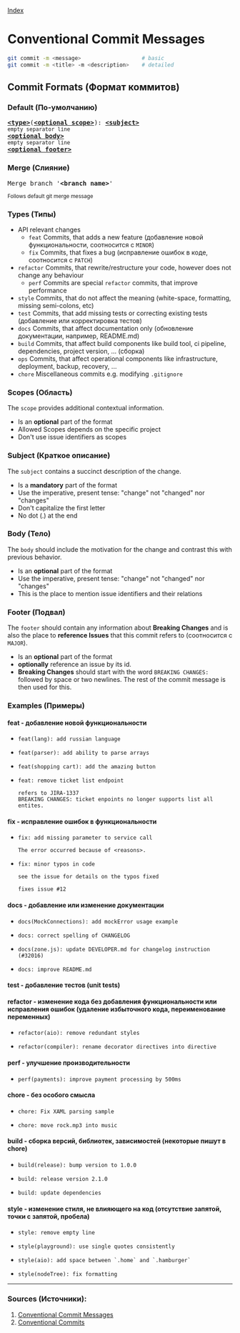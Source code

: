 [Index](https://github.com/astrekhin/bash-git-vim-notes)

# Conventional Commit Messages 

```bash
git commit -m <message>                   # basic
git commit -m <title> -m <description>    # detailed
```

## Commit Formats (Формат коммитов)

### Default (По-умолчанию)
<pre>
<b><a href="#types">&lt;type&gt;</a></b></font>(<b><a href="#scopes">&lt;optional scope&gt;</a></b>): <b><a href="#subject">&lt;subject&gt;</a></b>
<sub>empty separator line</sub>
<b><a href="#body">&lt;optional body&gt;</a></b>
<sub>empty separator line</sub>
<b><a href="#footer">&lt;optional footer&gt;</a></b>
</pre>

### Merge (Слияние)
<pre>
Merge branch '<b>&lt;branch name&gt;</b>'
</pre>
<sup>Follows default git merge message</sup>


### Types (Типы)
* API relevant changes
    * `feat` Commits, that adds a new feature (добавление новой функциональности, соотносится с `MINOR`)
    * `fix` Commits, that fixes a bug (исправление ошибок в коде, соотносится с `PATCH`)
* `refactor` Commits, that rewrite/restructure your code, however does not change any behaviour
    * `perf` Commits are special `refactor` commits, that improve performance
* `style` Commits, that do not affect the meaning (white-space, formatting, missing semi-colons, etc)
* `test` Commits, that add missing tests or correcting existing tests (добавление или корректировка тестов)
* `docs` Commits, that affect documentation only (обновление документации, например, README.md)
* `build` Commits, that affect build components like build tool, ci pipeline, dependencies, project version, ... (сборка)
* `ops` Commits, that affect operational components like infrastructure, deployment, backup, recovery, ...
* `chore` Miscellaneous commits e.g. modifying `.gitignore`

### Scopes (Область)
The `scope` provides additional contextual information.
* Is an **optional** part of the format
* Allowed Scopes depends on the specific project
* Don't use issue identifiers as scopes

### Subject (Краткое описание)
The `subject` contains a succinct description of the change.
* Is a **mandatory** part of the format
* Use the imperative, present tense: "change" not "changed" nor "changes"
* Don't capitalize the first letter
* No dot (.) at the end

### Body (Тело)
The `body` should include the motivation for the change and contrast this with previous behavior.
* Is an **optional** part of the format
* Use the imperative, present tense: "change" not "changed" nor "changes"
* This is the place to mention issue identifiers and their relations

### Footer (Подвал)
The `footer` should contain any information about **Breaking Changes** and is also the place to **reference Issues** that this commit refers to (соотносится с `MAJOR`).
* Is an **optional** part of the format
* **optionally** reference an issue by its id.
* **Breaking Changes** should start with the word `BREAKING CHANGES:` followed by space or two newlines. The rest of the commit message is then used for this. 


### Examples (Примеры)

#### feat - добавление новой функциональности

* ```
  feat(lang): add russian language
  ```
* ```
  feat(parser): add ability to parse arrays
  ```
* ```
  feat(shopping cart): add the amazing button
  ```
* ```
  feat: remove ticket list endpoint
  
  refers to JIRA-1337
  BREAKING CHANGES: ticket enpoints no longer supports list all entites.
  ```

#### fix - исправление ошибок в функциональности

* ```
  fix: add missing parameter to service call
  
  The error occurred because of <reasons>.
  ```
* ```
  fix: minor typos in code

  see the issue for details on the typos fixed

  fixes issue #12
  ```
  
#### docs - добавление или изменение документации

* ```
  docs(MockConnections): add mockError usage example
  ```
* ```
  docs: correct spelling of CHANGELOG
  ```
* ```
  docs(zone.js): update DEVELOPER.md for changelog instruction (#32016)
  ```
* ```
  docs: improve README.md
  ```
#### test -  добавление тестов (unit tests)

#### refactor - изменение кода без добавления функциональности или исправления ошибок (удаление избыточного кода, переименование переменных)

* ```
  refactor(aio): remove redundant styles
  ```
* ```
  refactor(compiler): rename decorator directives into directive
  ```
 
#### perf - улучшение производительности

* ```
  perf(payments): improve payment processing by 500ms
  ```

#### chore - без особого смысла

* ```
  chore: Fix XAML parsing sample
  ```
* ```
  chore: move rock.mp3 into music
  ```
  
#### build - сборка версий, библиотек, зависимостей (некоторые пишут в chore)
  
* ```
  build(release): bump version to 1.0.0
  ```
* ```
  build: release version 2.1.0
  ```
* ```
  build: update dependencies
  ```

#### style - изменение стиля, не влияющего на код (отсутствие запятой, точки с запятой, пробела)

* ```
  style: remove empty line
  ```
* ```
  style(playground): use single quotes consistently
  ```
* ```
  style(aio): add space between `.home` and `.hamburger`
  ```
* ```
  style(nodeTree): fix formatting
  ```


---
  
### Sources (Источники): 
1. [Conventional Commit Messages](https://gist.github.com/qoomon/5dfcdf8eec66a051ecd85625518cfd13)
2. [Conventional Commits](https://www.conventionalcommits.org/en/v1.0.0/)

